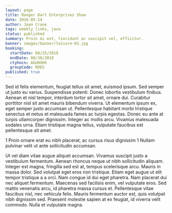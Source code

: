 ```yaml
---
layout: page
title: Ranger Dart Enterprises Show
date: 2016-05-24
author: Jean Crane
tags: weekly links, java
status: published
summary: Proin mi est, tincidunt ac suscipit vel, efficitur.
banner: images/banner/leisure-03.jpg
booking:
  startDate: 08/25/2019
  endDate: 08/30/2019
  ctyhocn: AGUHXHX
  groupCode: RDES
published: true
---
```

Sed id felis elementum, feugiat tellus sit amet, euismod ipsum. Sed semper ut justo eu varius. Suspendisse potenti. Donec lobortis vestibulum finibus. Aenean et nisl tempor, interdum tortor sit amet, ornare dui. Curabitur porttitor nisl sit amet mauris bibendum viverra. Ut elementum ipsum ex, eget semper justo accumsan ut. Pellentesque habitant morbi tristique senectus et netus et malesuada fames ac turpis egestas. Donec eu ante at turpis ullamcorper dignissim. Integer ac mollis arcu. Vivamus malesuada sodales urna. Etiam tristique magna tellus, vulputate faucibus est pellentesque sit amet.

1 Proin ornare erat eu nibh placerat, ac cursus risus dignissim
1 Nullam pulvinar velit ut ante sollicitudin accumsan.

Ut vel diam vitae augue aliquet accumsan. Vivamus suscipit justo a vestibulum fermentum. Aenean rhoncus neque ut nibh sollicitudin aliquam. Integer est magna, fringilla sed est at, tempus scelerisque arcu. Mauris in massa dolor. Sed volutpat eget eros non tristique. Etiam eget augue ut elit tempor tristique a a orci. Nam congue id dui eget pharetra. Nam placerat dui nec aliquet fermentum. Maecenas sed facilisis enim, vel vulputate eros. Sed mattis venenatis arcu, id pharetra massa cursus et. Pellentesque vitae faucibus nisl, nec vehicula felis. Mauris fermentum auctor est, quis volutpat nibh dignissim sed. Praesent molestie sapien at ex feugiat, id viverra velit commodo. Nulla et vulputate magna.
